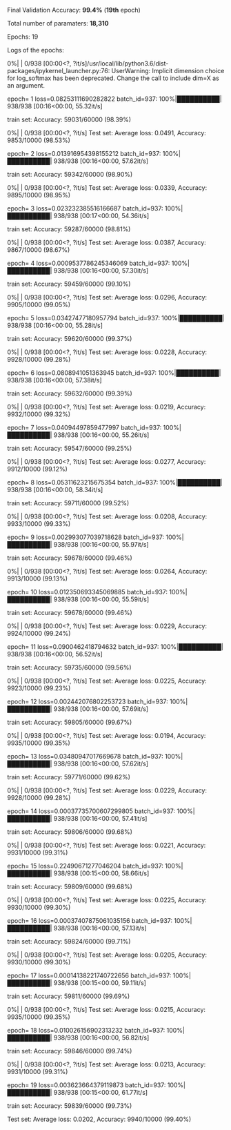 Final Validation Accuracy: **99.4%** (**19th** epoch)

Total number of paramaters: **18,310**

Epochs: 19


Logs of the epochs:

0%|          | 0/938 [00:00<?, ?it/s]/usr/local/lib/python3.6/dist-packages/ipykernel_launcher.py:76: UserWarning: Implicit dimension choice for log_softmax has been deprecated. Change the call to include dim=X as an argument.

epoch= 1 loss=0.08253111690282822 batch_id=937: 100%|██████████| 938/938 [00:16<00:00, 55.32it/s]

train set: Accuracy: 59031/60000 (98.39%)

  0%|          | 0/938 [00:00<?, ?it/s]
Test set: Average loss: 0.0491, Accuracy: 9853/10000 (98.53%)

epoch= 2 loss=0.013916954398155212 batch_id=937: 100%|██████████| 938/938 [00:16<00:00, 57.62it/s]

train set: Accuracy: 59342/60000 (98.90%)

  0%|          | 0/938 [00:00<?, ?it/s]
Test set: Average loss: 0.0339, Accuracy: 9895/10000 (98.95%)

epoch= 3 loss=0.023232385516166687 batch_id=937: 100%|██████████| 938/938 [00:17<00:00, 54.36it/s]

train set: Accuracy: 59287/60000 (98.81%)

  0%|          | 0/938 [00:00<?, ?it/s]
Test set: Average loss: 0.0387, Accuracy: 9867/10000 (98.67%)

epoch= 4 loss=0.0009537786245346069 batch_id=937: 100%|██████████| 938/938 [00:16<00:00, 57.30it/s]

train set: Accuracy: 59459/60000 (99.10%)

  0%|          | 0/938 [00:00<?, ?it/s]
Test set: Average loss: 0.0296, Accuracy: 9905/10000 (99.05%)

epoch= 5 loss=0.03427477180957794 batch_id=937: 100%|██████████| 938/938 [00:16<00:00, 55.28it/s]

train set: Accuracy: 59620/60000 (99.37%)

  0%|          | 0/938 [00:00<?, ?it/s]
Test set: Average loss: 0.0228, Accuracy: 9928/10000 (99.28%)

epoch= 6 loss=0.0808941051363945 batch_id=937: 100%|██████████| 938/938 [00:16<00:00, 57.38it/s]

train set: Accuracy: 59632/60000 (99.39%)

  0%|          | 0/938 [00:00<?, ?it/s]
Test set: Average loss: 0.0219, Accuracy: 9932/10000 (99.32%)

epoch= 7 loss=0.04094497859477997 batch_id=937: 100%|██████████| 938/938 [00:16<00:00, 55.26it/s]

train set: Accuracy: 59547/60000 (99.25%)

  0%|          | 0/938 [00:00<?, ?it/s]
Test set: Average loss: 0.0277, Accuracy: 9912/10000 (99.12%)

epoch= 8 loss=0.05311623215675354 batch_id=937: 100%|██████████| 938/938 [00:16<00:00, 58.34it/s]

train set: Accuracy: 59711/60000 (99.52%)

  0%|          | 0/938 [00:00<?, ?it/s]
Test set: Average loss: 0.0208, Accuracy: 9933/10000 (99.33%)

epoch= 9 loss=0.002993077039718628 batch_id=937: 100%|██████████| 938/938 [00:16<00:00, 55.97it/s]

train set: Accuracy: 59678/60000 (99.46%)

  0%|          | 0/938 [00:00<?, ?it/s]
Test set: Average loss: 0.0264, Accuracy: 9913/10000 (99.13%)

epoch= 10 loss=0.012350693345069885 batch_id=937: 100%|██████████| 938/938 [00:16<00:00, 55.59it/s]

train set: Accuracy: 59678/60000 (99.46%)

  0%|          | 0/938 [00:00<?, ?it/s]
Test set: Average loss: 0.0229, Accuracy: 9924/10000 (99.24%)

epoch= 11 loss=0.0900462418794632 batch_id=937: 100%|██████████| 938/938 [00:16<00:00, 56.52it/s]

train set: Accuracy: 59735/60000 (99.56%)

  0%|          | 0/938 [00:00<?, ?it/s]
Test set: Average loss: 0.0225, Accuracy: 9923/10000 (99.23%)

epoch= 12 loss=0.002442076802253723 batch_id=937: 100%|██████████| 938/938 [00:16<00:00, 57.69it/s]

train set: Accuracy: 59805/60000 (99.67%)

  0%|          | 0/938 [00:00<?, ?it/s]
Test set: Average loss: 0.0194, Accuracy: 9935/10000 (99.35%)

epoch= 13 loss=0.03480947017669678 batch_id=937: 100%|██████████| 938/938 [00:16<00:00, 57.62it/s]

train set: Accuracy: 59771/60000 (99.62%)

  0%|          | 0/938 [00:00<?, ?it/s]
Test set: Average loss: 0.0229, Accuracy: 9928/10000 (99.28%)

epoch= 14 loss=0.00037735700607299805 batch_id=937: 100%|██████████| 938/938 [00:16<00:00, 57.41it/s]

train set: Accuracy: 59806/60000 (99.68%)

  0%|          | 0/938 [00:00<?, ?it/s]
Test set: Average loss: 0.0221, Accuracy: 9931/10000 (99.31%)

epoch= 15 loss=0.22490671277046204 batch_id=937: 100%|██████████| 938/938 [00:15<00:00, 58.66it/s]

train set: Accuracy: 59809/60000 (99.68%)

  0%|          | 0/938 [00:00<?, ?it/s]
Test set: Average loss: 0.0225, Accuracy: 9930/10000 (99.30%)

epoch= 16 loss=0.00037407875061035156 batch_id=937: 100%|██████████| 938/938 [00:16<00:00, 57.13it/s]

train set: Accuracy: 59824/60000 (99.71%)

  0%|          | 0/938 [00:00<?, ?it/s]
Test set: Average loss: 0.0205, Accuracy: 9930/10000 (99.30%)

epoch= 17 loss=0.00014138221740722656 batch_id=937: 100%|██████████| 938/938 [00:15<00:00, 59.11it/s]

train set: Accuracy: 59811/60000 (99.69%)

  0%|          | 0/938 [00:00<?, ?it/s]
Test set: Average loss: 0.0215, Accuracy: 9935/10000 (99.35%)

epoch= 18 loss=0.010026156902313232 batch_id=937: 100%|██████████| 938/938 [00:16<00:00, 56.82it/s]

train set: Accuracy: 59846/60000 (99.74%)

  0%|          | 0/938 [00:00<?, ?it/s]
Test set: Average loss: 0.0213, Accuracy: 9931/10000 (99.31%)

epoch= 19 loss=0.003623664379119873 batch_id=937: 100%|██████████| 938/938 [00:15<00:00, 61.77it/s]

train set: Accuracy: 59839/60000 (99.73%)


Test set: Average loss: 0.0202, Accuracy: 9940/10000 (99.40%)
